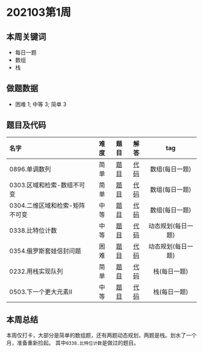 <!--
 * @Description: 
 * @Autor: Au3C2
 * @Date: 2021-01-11 14:55:49
 * @LastEditors: Au3C2
 * @LastEditTime: 2021-03-31 16:16:05
-->
# 202103第1周
## 本周关键词

* 每日一题
* 数组
* 栈

## 做题数据

* 困难 1; 中等 3; 简单 3

## 题目及代码

|名字|难度|题目|解答|tag|
|:-|:-:|:-:|:-:|:-:|
|0896.单调数列|简单|[题目](https://leetcode-cn.com/problems/monotonic-array/)|[代码](../Code/202103第1周/0896.单调数列.md)|数组(每日一题)
|0303.区域和检索-数组不可变|简单|[题目](https://leetcode-cn.com/problems/range-sum-query-immutable/)|[代码](../Code/202103第1周/0303.区域和检索-数组不可变.md)|数组(每日一题)
|0304.二维区域和检索-矩阵不可变|中等|[题目](https://leetcode-cn.com/problems/range-sum-query-2d-immutable/)|[代码](../Code/202103第1周/0304.二维区域和检索-矩阵不可变.md)|数组(每日一题)
|0338.比特位计数|中等|[题目](https://leetcode-cn.com/problems/counting-bits/)|[代码](../Code/202103第1周/0338.比特位计数.md)|动态规划(每日一题)
|0354.俄罗斯套娃信封问题|困难|[题目](https://leetcode-cn.com/problems/russian-doll-envelopes/)|[代码](../Code/202103第1周/0354.俄罗斯套娃信封问题.md)|动态规划(每日一题)
|0232.用栈实现队列|简单|[题目](https://leetcode-cn.com/problems/implement-queue-using-stacks/)|[代码](../Code/202103第1周/0232.用栈实现队列.md)|栈(每日一题)
|0503.下一个更大元素II|中等|[题目](https://leetcode-cn.com/problems/next-greater-element-ii/)|[代码](../Code/202103第1周/0503.下一个更大元素II.md)|栈(每日一题)


## 本周总结
本周仅打卡，大部分是简单的数组题，还有两题动态规划，两题是栈。划水了一个月，准备重新捡起。
其中`0338.比特位计数`是做过的题目。